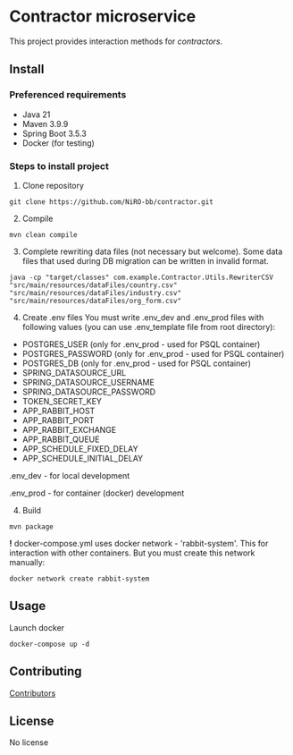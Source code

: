 # Contractor microservice
This project provides interaction methods for <i>contractors</i>.

## Install
### Preferenced requirements
* Java 21
* Maven 3.9.9
* Spring Boot 3.5.3
* Docker (for testing)

### Steps to install project
1. Clone repository
```shell
git clone https://github.com/NiRO-bb/contractor.git
```

2. Compile
```shell
mvn clean compile 
```

3. Complete rewriting data files (not necessary but welcome).
   Some data files that used during DB migration can be written in invalid format.
```shell
java -cp "target/classes" com.example.Contractor.Utils.RewriterCSV 
"src/main/resources/dataFiles/country.csv" 
"src/main/resources/dataFiles/industry.csv" 
"src/main/resources/dataFiles/org_form.csv"
```

4. Create .env files
   You must write .env_dev and .env_prod files with following values (you can use .env_template file from root directory):
* POSTGRES_USER (only for .env_prod - used for PSQL container)
* POSTGRES_PASSWORD (only for .env_prod - used for PSQL container)
* POSTGRES_DB (only for .env_prod - used for PSQL container)
* SPRING_DATASOURCE_URL
* SPRING_DATASOURCE_USERNAME
* SPRING_DATASOURCE_PASSWORD
* TOKEN_SECRET_KEY
* APP_RABBIT_HOST
* APP_RABBIT_PORT
* APP_RABBIT_EXCHANGE
* APP_RABBIT_QUEUE
* APP_SCHEDULE_FIXED_DELAY
* APP_SCHEDULE_INITIAL_DELAY

<p>.env_dev - for local development </p>
<p>.env_prod - for container (docker) development</p>

4. Build
```shell
mvn package
```
<b>!</b> docker-compose.yml uses docker network - 'rabbit-system'.
This for interaction with other containers. But you must create this network manually:
```shell
docker network create rabbit-system
```
## Usage
Launch docker
```shell
docker-compose up -d
```


## Contributing
<a href="https://github.com/NiRO-bb/contractor/graphs/contributors/">Contributors</a>

## License
No license 